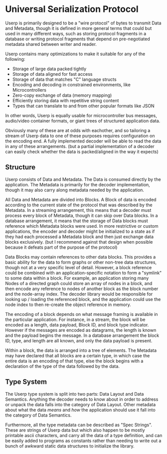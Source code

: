 Universal Serialization Protocol
================================

Userp is primarily designed to be a "wire protocol" of bytes to transmit Data and Metadata,
though it is defined in more general terms that could but used in many different ways, such
as storing protocol fragments in a database or writing protocol fragments that depend on
pre-negotiated metadata shared between writer and reader.

Userp contains many optimizations to make it suitable for any of the following:

  * Storage of large data packed tightly
  * Storage of data aligned for fast access
  * Storage of data that matches "C" language structs
  * Encoding and decoding in constrained environments, like Microcontrollers
  * Zero-copy exchange of data (memory mapping)
  * Efficiently storing data with repetitive string content
  * Types that can translate to and from other popular formats like JSON

In other words, Userp is equally usable for microcontroller bus messages, audio/video container
formats, or giant trees of structured application data.

Obviously many of these are at odds with eachother, and so tailoring a stream of Userp data to
one of these purposes requires configuration on the encoding end.  A fully implemented decoder
will be able to read the data in any of these arrangements.  (but a partial implementation
of a decoder can easily check whether the data is packed/aligned in the way it expects)

Structure
---------

Userp consists of Data and Metadata.  The Data is consumed directly by the application.
The Metadata is primarily for the decoder implementation, though it may also carry along
metadata needed by the application.

All Data and Metadata are divided into Blocks.  A Block of data is encoded according to the
current state of the protocol that was described by the Metadata.  In a streaming arrangement,
this means that a decoder must process every block of Metadata, though it can skip over Data
blocks.  In a database arrangement, it means that the storage of Data blocks must reference
which Metadata blocks were used.  In more restrictive or custom applications, the encoder and
decoder might be initialized to a state as if they had each processed a Metadata block and then
just exchange data blocks exclusively.  (but I recommend against that design when possible
because it defeats part of the purpose of the protocol)

Data Blocks may contain references to other data blocks.  This provides a basic ability for the
data to form graphs or other non-tree data structures, though not at a very specific level of
detail.  However, a block reference could be combined with an application-specific notation to
form a "symlink" to some data within a block.  For example, an application storing many Nodes
of a directed graph could store an array of nodes in a block, and then encode any reference to
nodes of another block as the block number and the node-array index.  The decoder library would
be responsible for looking up / loading the referenced block, and the application could use the
node index to then re-create the object reference in memory.

The encoding of a block depends on what message framing is available in the particular
application.  For instance, in a stream, the block will be encoded as a length, data payload,
Block ID, and block type indicator.  However if the messages are encoded as datagrams, the
length is known and the payload begins the message.  In a database arrangement the block ID,
type, and length are all known, and only the data payload is present.

Within a block, the data is arranged into a tree of elements.  The Metadata may have declared
that all blocks are a certain type, in which case the entire data is an encoding of that type,
else the block begins with a declaration of the type of the data followed by the data.

Type System
-----------

The Userp type system is split into two parts: Data Layout and Data Semantics.  Anything the
decoder needs to know about in order to address or unpack the data falls into the category of
Data Layout.  Other metadata about what the data *means* and *how* the application should use
it fall into the category of Data Semantics.

Furthermore, all the type metadata can be described as "Spec Strings".  These are strings of
Userp data but which also happen to be mostly printable ascii characters, and carry all the
data of a type definition, and can be easily added to programs as constants rather than needing
to write out a bunch of awkward static data structures to initialize the library.




